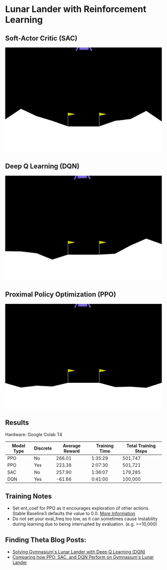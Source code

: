 # Lunar Lander with Reinforcement Learning

## Soft-Actor Critic (SAC)

![](/Images/sac_lunar_lander.gif)

## Deep Q Learning (DQN)

![](/Images/dqn_lunar_lander.gif)

## Proximal Policy Optimization (PPO)

![](/Images/ppo_lunar_lander.gif)

## Results
Hardware: Google Colab T4

| Model Type | Discrete | Average Reward| Training Time | Total Training Steps |
|------------|----------|---------------|---------------|----------------------|
| PPO        | No       | 266.01        | 1:35:29       | 501,747              |
| PPO        | Yes      | 223.38        | 2:07:30       | 501,721              |
| SAC        | No       | 257.90        | 1:36:07       | 179,285              |
| DQN        | Yes      | -61.66        | 0:41:00       | 100,000              |

## Training Notes
- Set ent_coef for PPO as it encourages exploration of other actions. Stable Baseline3 defaults the value to 0.0. [More Information](https://www.youtube.com/watch?v=1ppslywmIPs)
- Do not set your eval_freq too low, as it can sometimes cause instability during learning due to being interrupted by evaluation. (e.g. >=10,000)

## Finding Theta Blog Posts: 
- [Solving Gymnasium's Lunar Lander with Deep Q Learning (DQN)](https://www.findingtheta.com/blog/solving-gymnasiums-lunar-lander-with-deep-q-learning-dqn)
- [Comparing how PPO, SAC, and DQN Perform on Gymnasium's Lunar Lander](https://www.findingtheta.com/blog/comparing-how-ppo-sac-and-dqn-perform-on-gymnasiums-lunar-lander)
